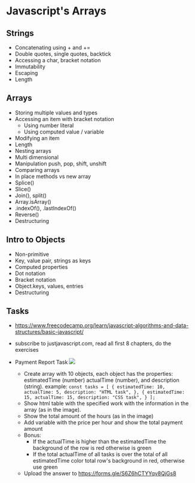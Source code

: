 
# Javascript's Arrays

## Strings
* Concatenating using + and +=
* Double quotes, single quotes, backtick
* Accessing a char, bracket notation
* Immutability
* Escaping
* Length


## Arrays
* Storing multiple values and types
* Accessing an item with bracket notation
    * Using number literal
    * Using computed value / variable
* Modifying an item
* Length
* Nesting arrays
* Multi dimensional
* Manipulation push, pop, shift, unshift
* Comparing arrays
* In place methods vs new array
* Splice()
* Slice()
* Join(), split()
* Array.isArray()
* .indexOf(), .lastIndexOf()
* Reverse()
* Destructuring

## Intro to Objects
* Non-primitive
* Key, value pair, strings as keys
* Computed properties
* Dot notation
* Bracket notation
* Object.keys, values, entries
* Destructuring

## Tasks
 * https://www.freecodecamp.org/learn/javascript-algorithms-and-data-structures/basic-javascript/
 * subscribe to justjavascript.com, read all first 8 chapters, do the exercises
 * Payment Report Task
 ![](https://i.imgur.com/2XzWcD6.png)
 
	 * Create array with 10 objects, each object has the properties: estimatedTime (number) actualTime (number), and description (string).
	 example: ``` const tasks = [
  {
    estimatedTime: 10,
    actualTime: 5,
    description: "HTML task",
  },
  {
    estimatedTime: 15,
    actualTime: 15,
    description: "CSS task",
  }
]; ```
	 * Show html table with the specified work with the information in the array (as in the image).
	 * Show the total amount of the hours (as in the image) 
	 * Add variable with the price per hour and show the total payment amount 
	 * Bonus:
		 * If the actualTime is higher than the estimatedTime the background of the row is red otherwise is green
		 *  If the total actualTime of all tasks is over the total of all estimatedTime color total row's background in red, otherwise use green
	 * Upload the answer to https://forms.gle/S6Z6hCTYYqv8QjGs8
